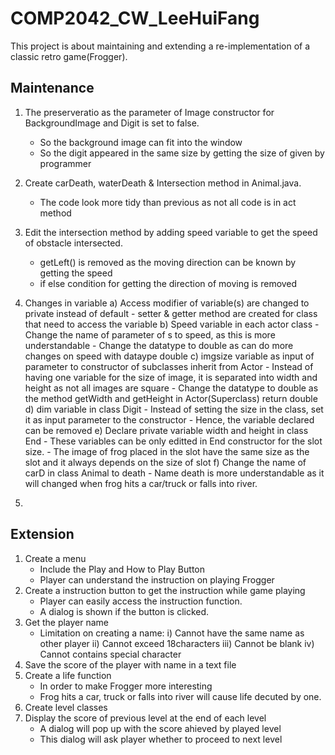 # COMP2042_CW_LeeHuiFang
This project is about maintaining and extending a re-implementation of a classic retro game(Frogger).

## Maintenance
1. The preserveratio as the parameter of Image constructor for BackgroundImage and Digit is set to false.
	- So the background image can fit into the window
	- So the digit appeared in the same size by getting the size of given by programmer
2. Create carDeath, waterDeath & Intersection method in Animal.java.
	- The code look more tidy than previous as not all code is in act method
3. Edit the intersection method by adding speed variable to get the speed of obstacle intersected.
	- getLeft() is removed as the moving direction can be known by getting the speed
	- if else condition for getting the direction of moving is removed
4. Changes in variable
	a) Access modifier of variable(s) are changed to private instead of default
		- setter & getter method are created for class that need to access the variable
	b) Speed variable in each actor class
		- Change the name of parameter of s to speed, as this is more understandable
		- Change the datatype to double as can do more changes on speed with dataype double
	c) imgsize variable as input of parameter to constructor of subclasses inherit from Actor
		- Instead of having one variable for the size of image, it is separated into width and height as not all images are square
		- Change the datatype to double as the method getWidth and getHeight in Actor(Superclass) return double
	d) dim variable in class Digit
		- Instead of setting the size in the class, set it as input parameter to the constructor
		- Hence, the variable declared can be removed
	e) Declare private variable width and height in class End
		- These variables can be only editted in End constructor for the slot size.
		- The image of frog placed in the slot have the same size as the slot and it always depends on the size of slot
	f) Change the name of carD in class Animal to death
		- Name death is more understandable as it will changed when frog hits a car/truck or falls into river.

5. 

## Extension
1. Create a menu
	- Include the Play and How to Play Button
	- Player can understand the instruction on playing Frogger
2. Create a instruction button to get the instruction while game playing
	- Player can easily access the instruction function.
	- A dialog is shown if the button is clicked.
3. Get the player name
	- Limitation on creating a name:
		i) Cannot have the same name as other player
		ii) Cannot exceed 18characters
		iii) Cannot be blank
		iv) Cannot contains special character
4. Save the score of the player with name in a text file 
5. Create a life function
	- In order to make Frogger more interesting
	- Frog hits a car, truck or falls into river will cause life decuted by one.
6. Create level classes	
7. Display the score of previous level at the end of each level
	- A dialog will pop up with the score ahieved by played level
	- This dialog will ask player whether to proceed to next level